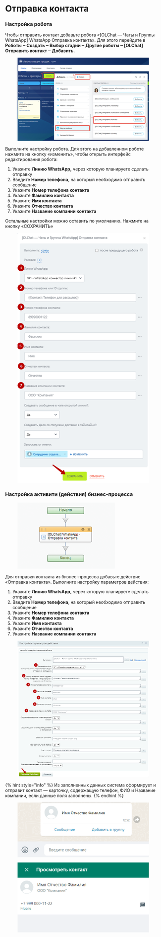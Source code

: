# Отправка контакта

### Настройка робота

Чтобы отправить контакт добавьте робота «\[OLChat — Чаты и Группы WhatsApp] WhatsApp Отправка контакта». Для этого перейдите в **Роботы ‒ Создать ‒ Выбор стадии ‒ Другие роботы ‒ \[OLChat] Отправить контакт ‒ Добавить.**

<figure><img src="../../.gitbook/assets/image (1174).png" alt=""><figcaption></figcaption></figure>

Выполните настройку робота. Для этого на добавленном роботе нажмите на кнопку «изменить», чтобы открыть интерфейс редактирования робота:

1. Укажите **Линию WhatsApp,** через которую планируете сделать отправку
2. Введите **Номер телефона**, на который необходимо отправить сообщение
3. Укажите **Номер телефона контакта**
4. Укажите **Фамилию контакта**
5. Укажите **Имя контакта**
6. Укажите **Отчество контакта**
7. Укажите **Название компании контакта**

Остальные настройки можно оставить по умолчанию. Нажмите на кнопку «СОХРАНИТЬ»

<figure><img src="../../.gitbook/assets/image (77).png" alt=""><figcaption></figcaption></figure>

### Настройка активити (действия) бизнес-процесса

<figure><img src="../../.gitbook/assets/image (998).png" alt=""><figcaption></figcaption></figure>

Для отправки контакта из бизнес-процесса добавьте действие «Отправка контакта». Выполните настройку параметров действия:

1. Укажите **Линию WhatsApp,** через которую планируете сделать отправку
2. Введите **Номер телефона**, на который необходимо отправить сообщение
3. Укажите **Номер телефона контакта**
4. Укажите **Фамилию контакта**
5. Укажите **Имя контакта**
6. Укажите **Отчество контакта**
7. Укажите **Название компании контакта**

<figure><img src="../../.gitbook/assets/image (999).png" alt=""><figcaption></figcaption></figure>

{% hint style="info" %}
Из заполненных данных система сформирует и отправит контакт — карточку, содержащую телефон, ФИО и Название компании, если данные поля заполнены.
{% endhint %}

<figure><img src="../../.gitbook/assets/image (198).png" alt=""><figcaption></figcaption></figure>

<figure><img src="../../.gitbook/assets/image (412).png" alt=""><figcaption></figcaption></figure>
